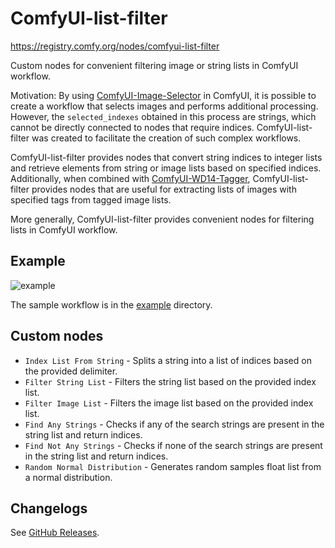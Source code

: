 # ComfyUI-list-filter
https://registry.comfy.org/nodes/comfyui-list-filter

Custom nodes for convenient filtering image or string lists in ComfyUI workflow.

Motivation: By using [ComfyUI-Image-Selector](https://github.com/SLAPaper/ComfyUI-Image-Selector) in ComfyUI, it is possible to create a workflow that selects images and performs additional processing. However, the `selected_indexes` obtained in this process are strings, which cannot be directly connected to nodes that require indices. ComfyUI-list-filter was created to facilitate the creation of such complex workflows.

ComfyUI-list-filter provides nodes that convert string indices to integer lists and retrieve elements from string or image lists based on specified indices. Additionally, when combined with [ComfyUI-WD14-Tagger](https://github.com/pythongosssss/ComfyUI-WD14-Tagger), ComfyUI-list-filter provides nodes that are useful for extracting lists of images with specified tags from tagged image lists.

More generally, ComfyUI-list-filter provides convenient nodes for filtering lists in ComfyUI workflow.

## Example
![example](https://github.com/user-attachments/assets/b1485023-5d95-485a-9239-620784a05d74)

The sample workflow is in the [example](./example/) directory.

## Custom nodes
- `Index List From String` - Splits a string into a list of indices based on the provided delimiter.
- `Filter String List` - Filters the string list based on the provided index list.
- `Filter Image List` - Filters the image list based on the provided index list.
- `Find Any Strings` - Checks if any of the search strings are present in the string list and return indices.
- `Find Not Any Strings` - Checks if none of the search strings are present in the string list and return indices.
- `Random Normal Distribution` - Generates random samples float list from a normal distribution.

## Changelogs
See [GitHub Releases](https://github.com/Kesin11/ComfyUI-list-filter/releases).
